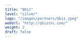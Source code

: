 ```yaml
---
title: "Qbiz"
level: "silver"
logo: "/images/partners/Qbiz.jpeg"
webUrl: "http://qbizinc.com/"
weight: 2
draft: false
---
```

